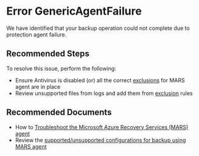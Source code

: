 <properties
        pageTitle="GenericAgentFailure"
        description="GenericAgentFailure"
        infoBubbleText="The operation failed because of a protection agent failure. Retry the operation"
        resource="backup"
        authors="srinathvasireddy"
        ms.author="srinathvasireddy"
        displayOrder=""
        articleId="azurebackup-crc-genericagentfailure"
        diagnosticScenario="azurebackup-crc-genericagentfailure"
        selfHelpType="diagnostics"
        supportTopicIds=""
        resourceTags=""
        productPesIds="15207"
        cloudEnvironments="public, fairfax, usnat, ussec"
        ownershipId="StorageMediaEdge_Backup"
/>

 

# Error GenericAgentFailure

 
<!--issueDescription-->

We have identified that your backup operation could not complete due to protection agent failure.
<!--/issueDescription-->



## **Recommended Steps**

To resolve this issue, perform the following:

- Ensure Antivirus is disabled (or) all the correct [exclusions](https://docs.microsoft.com/azure/backup/backup-azure-troubleshoot-slow-backup-performance-issue?branch=pr-112823#cause-another-process-or-antivirus-software-interfering-with-azure-backup) for MARS agent are in place
- Review unsupported files from logs and add them from [exclusion](https://docs.microsoft.com/azure/backup/backup-azure-manage-mars#add-exclusion-rules-to-existing-policy) rules

## **Recommended Documents**

- How to [Troubleshoot the Microsoft Azure Recovery Services (MARS) agent](https://docs.microsoft.com/azure/backup/backup-azure-mars-troubleshoot)
- Review the [supported/unsupported configurations for backup using MARS agent](https://docs.microsoft.com/azure/backup/backup-support-matrix-mars-agent)
